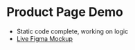 # Product Page Demo
* Static code complete, working on logic
* [Live Figma Mockup](https://www.figma.com/file/fv202Jfted2mYOvnBm0hfZ/Shopping-Demo?node-id=0%3A1)